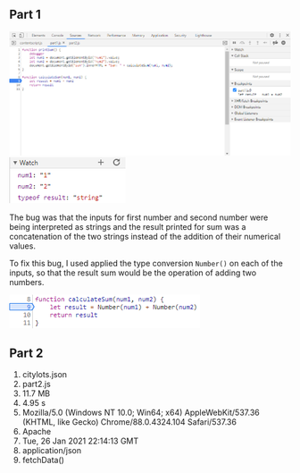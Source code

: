 ## Part 1

![breakpoints](part3-breakpoints.png)
![watch-expressions](part3-watch-expressions.png)

The bug was that the inputs for first number and second number were being interpreted as strings and the result printed for sum was a concatenation of the two strings instead of the addition of their numerical values.  

To fix this bug, I used applied the type conversion `Number()` on each of the inputs, so that the result sum would be the operation of adding two numbers.

![bug-fix](part3-bug-fix.png)


## Part 2
1. citylots.json
2. part2.js
3. 11.7 MB
4. 4.95 s
5. Mozilla/5.0 (Windows NT 10.0; Win64; x64) AppleWebKit/537.36 (KHTML, like Gecko) Chrome/88.0.4324.104 Safari/537.36
6. Apache
7. Tue, 26 Jan 2021 22:14:13 GMT
8. application/json
9. fetchData()
